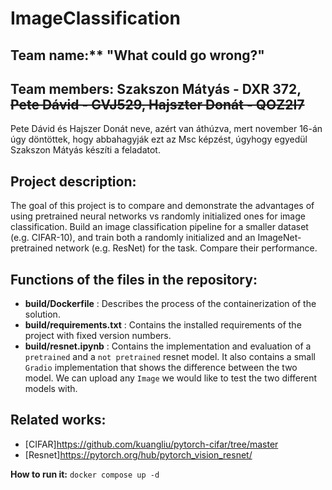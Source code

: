 # ImageClassification
## Team name:** "What could go wrong?"

## Team members: Szakszon Mátyás - DXR 372, ~~Pete Dávid - GVJ529, Hajszter Donát - QOZ2I7~~

Pete Dávid és Hajszer Donát neve, azért van áthúzva, mert november 16-án úgy döntöttek, hogy abbahagyják ezt az Msc képzést, úgyhogy egyedül Szakszon Mátyás készíti a feladatot.

## Project description:

The goal of this project is to compare and demonstrate the advantages of using pretrained neural networks vs randomly initialized ones for image classification. Build an image classification pipeline for a smaller dataset (e.g. CIFAR-10), and train both a randomly initialized and an ImageNet-pretrained network (e.g. ResNet) for the task. Compare their performance.

## Functions of the files in the repository:
- **build/Dockerfile** : Describes the process of the containerization of the solution.
- **build/requirements.txt** : Contains the installed requirements of the project with fixed version numbers.
- **build/resnet.ipynb** : Contains the implementation and evaluation of a `pretrained` and a `not pretrained` resnet model. It also contains a small `Gradio` implementation that shows the difference between the two model. We can upload any `Image` we would like to test the two different models with.

## Related works: 
- [CIFAR]https://github.com/kuangliu/pytorch-cifar/tree/master
- [Resnet]https://pytorch.org/hub/pytorch_vision_resnet/

**How to run it:** ```docker compose up -d```
